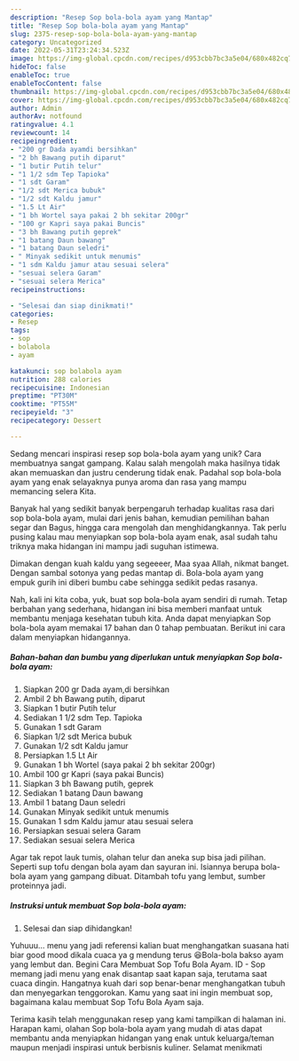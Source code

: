 ```yaml
---
description: "Resep Sop bola-bola ayam yang Mantap"
title: "Resep Sop bola-bola ayam yang Mantap"
slug: 2375-resep-sop-bola-bola-ayam-yang-mantap
category: Uncategorized
date: 2022-05-31T23:24:34.523Z
image: https://img-global.cpcdn.com/recipes/d953cbb7bc3a5e04/680x482cq70/sop-bola-bola-ayam-foto-resep-utama.jpg
hideToc: false
enableToc: true
enableTocContent: false
thumbnail: https://img-global.cpcdn.com/recipes/d953cbb7bc3a5e04/680x482cq70/sop-bola-bola-ayam-foto-resep-utama.jpg
cover: https://img-global.cpcdn.com/recipes/d953cbb7bc3a5e04/680x482cq70/sop-bola-bola-ayam-foto-resep-utama.jpg
author: Admin
authorAv: notfound
ratingvalue: 4.1
reviewcount: 14
recipeingredient:
- "200 gr Dada ayamdi bersihkan"
- "2 bh Bawang putih diparut"
- "1 butir Putih telur"
- "1 1/2 sdm Tep Tapioka"
- "1 sdt Garam"
- "1/2 sdt Merica bubuk"
- "1/2 sdt Kaldu jamur"
- "1.5 Lt Air"
- "1 bh Wortel saya pakai 2 bh sekitar 200gr"
- "100 gr Kapri saya pakai Buncis"
- "3 bh Bawang putih geprek"
- "1 batang Daun bawang"
- "1 batang Daun seledri"
- " Minyak sedikit untuk menumis"
- "1 sdm Kaldu jamur atau sesuai selera"
- "sesuai selera Garam"
- "sesuai selera Merica"
recipeinstructions:

- "Selesai dan siap dinikmati!"
categories:
- Resep
tags:
- sop
- bolabola
- ayam

katakunci: sop bolabola ayam 
nutrition: 288 calories
recipecuisine: Indonesian
preptime: "PT30M"
cooktime: "PT55M"
recipeyield: "3"
recipecategory: Dessert

---
```





Sedang mencari inspirasi resep sop bola-bola ayam yang unik? Cara membuatnya sangat gampang. Kalau salah mengolah maka hasilnya tidak akan memuaskan dan justru cenderung tidak enak. Padahal sop bola-bola ayam yang enak selayaknya punya aroma dan rasa yang mampu memancing selera Kita.





Banyak hal yang sedikit banyak berpengaruh terhadap kualitas rasa dari sop bola-bola ayam, mulai dari jenis bahan, kemudian pemilihan bahan segar dan Bagus, hingga cara mengolah dan menghidangkannya. Tak perlu pusing kalau mau menyiapkan sop bola-bola ayam enak,      asal sudah tahu triknya maka hidangan ini mampu jadi suguhan istimewa.














Dimakan dengan kuah kaldu yang segeeeer, Maa syaa Allah, nikmat banget. Dengan sambal sotonya yang pedas mantap di. Bola-bola ayam yang empuk gurih ini diberi bumbu cabe sehingga sedikit pedas rasanya.






Nah, kali ini kita coba, yuk, buat sop bola-bola ayam sendiri di rumah. Tetap berbahan yang sederhana, hidangan ini bisa memberi manfaat untuk membantu menjaga kesehatan tubuh kita. Anda dapat menyiapkan Sop bola-bola ayam memakai 17 bahan dan 0 tahap pembuatan. Berikut ini cara dalam menyiapkan hidangannya.

<!--inarticleads1-->

##### Bahan-bahan dan bumbu yang diperlukan untuk menyiapkan Sop bola-bola ayam:

1. Siapkan 200 gr Dada ayam,di bersihkan
1. Ambil 2 bh Bawang putih, diparut
1. Siapkan 1 butir Putih telur
1. Sediakan 1 1/2 sdm Tep. Tapioka
1. Gunakan 1 sdt Garam
1. Siapkan 1/2 sdt Merica bubuk
1. Gunakan 1/2 sdt Kaldu jamur
1. Persiapkan 1.5 Lt Air
1. Gunakan 1 bh Wortel (saya pakai 2 bh sekitar 200gr)
1. Ambil 100 gr Kapri (saya pakai Buncis)
1. Siapkan 3 bh Bawang putih, geprek
1. Sediakan 1 batang Daun bawang
1. Ambil 1 batang Daun seledri
1. Gunakan  Minyak sedikit untuk menumis
1. Gunakan 1 sdm Kaldu jamur atau sesuai selera
1. Persiapkan sesuai selera Garam
1. Sediakan sesuai selera Merica


Agar tak repot lauk tumis, olahan telur dan aneka sup bisa jadi pilihan. Seperti sup tofu dengan bola ayam dan sayuran ini. Isiannya berupa bola-bola ayam yang gampang dibuat. Ditambah tofu yang lembut, sumber proteinnya jadi. 

<!--inarticleads2-->

##### Instruksi untuk membuat Sop bola-bola ayam:


1. Selesai dan siap dihidangkan!

Yuhuuu… menu yang jadi referensi kalian buat menghangatkan suasana hati biar good mood dikala cuaca ya g mendung terus 😆Bola-bola bakso ayam yang lembut dan. Begini Cara Membuat Sop Tofu Bola Ayam. ID - Sop memang jadi menu yang enak disantap saat kapan saja, terutama saat cuaca dingin. Hangatnya kuah dari sop benar-benar menghangatkan tubuh dan menyegarkan tenggorokan. Kamu yang saat ini ingin membuat sop, bagaimana kalau membuat Sop Tofu Bola Ayam saja. 

Terima kasih telah menggunakan resep yang kami tampilkan di halaman ini. Harapan kami, olahan Sop bola-bola ayam yang mudah di atas dapat membantu anda menyiapkan hidangan yang enak untuk keluarga/teman maupun menjadi inspirasi untuk berbisnis kuliner. Selamat menikmati
